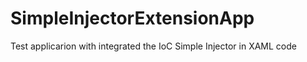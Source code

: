 SimpleInjectorExtensionApp
==========================

Test applicarion with integrated the IoC Simple Injector in XAML code
